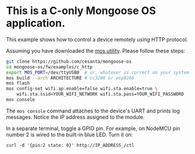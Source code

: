 # This is a C-only Mongoose OS application.


This example shows how to control a device remotely using HTTP protocol.

Assuming you have downloaded the
[mos utility](https://mongoose-iot.com/software.html).
Please follow these steps:

```Bash
git clone https://github.com/cesanta/mongoose-os
cd mongoose-os/fw/examples/c_http
export MOS_PORT=/dev/ttyUSB0  # or, whatever is correct on your system
mos build --arch ARCHITECTURE # cc3200 or esp8266
mos flash
mos config-set wifi.ap.enable=false wifi.sta.enable=true \
	wifi.sta.ssid=YOUR_WIFI_NETWORK wifi.sta.pass=YOUR_WIFI_PASSWORD
mos console
```

The `mos console` command attaches to the device's UART and prints
log messages. Notice the IP address assigned to the module.

In a separate terminal, toggle a GPIO pin. For example, on NodeMCU pin
number 2 is wired to the built-in blue LED. Turn it on:

```
curl -d '{pin:2 state: 0}' http://IP_ADDRESS_/ctl
```
